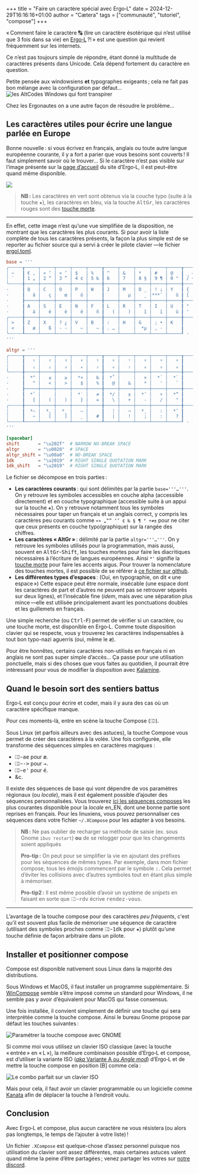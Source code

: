 +++
title = "Faire un caractère spécial avec Ergo‑L"
date = 2024-12-29T16:16:16+01:00
author = "Cætera"
tags = ["communauté", "tutoriel", "compose"]
+++

« Comment faire le caractère 🔠 (lire un caractère ésotérique qui n’est utilisé que 3 fois dans sa vie) en [Ergo‑L](/articles/ergol_1_0_0/) ?! » est une question qui revient fréquemment sur les internets. 

Ce n’est pas toujours simple de répondre, étant donné la multitude de caractères présents dans Unicode. Cela dépend fortement du caractère en question. 

Petite pensée aux windowsiens **et** typographes exigeants ; cela ne fait pas bon mélange avec la configuration par défaut…
![les AltCodes Windows qui font transpirer](./remember_windows_altcodes.png)


Chez les Ergonautes on a une autre façon de résoudre le problème…

Les caractères utiles pour écrire une langue parlée en Europe
-------------------------------------------------------------
Bonne nouvelle : si vous écrivez en français, anglais ou toute autre langue européenne courante, il y a fort a parier que vous besoins sont couverts ! Il faut simplement savoir où le trouver… Si le caractère n’est pas visible sur l’image présente sur la [page d’accueil](./) du site d’Ergo‑L, il est peut-être quand même disponible.

![](./ergol_ol60_mixed.svg)

> **NB :** Les caractères en vert sont obtenus via la couche typo (suite à la touche <kbd>★</kbd>), les caractères en bleu, via la touche <kbd>AltGr</kbd>, les caractères rouges sont des [touche morte](./ressources/glossaire/#touche-morte-def).

---

En effet, cette image n’est qu’une vue simplifiée de la disposition, ne montrant que les caractères les plus courants. Si pour avoir la liste complète de tous les caractères présents, la façon la plus simple est de se reporter au fichier source qui a servi à créer le pilote clavier —le fichier [ergol.toml](https://github.com/Nuclear-Squid/ergol/blob/main/keymaps/fr/ergol.toml?plain=1#L12#L48).

```toml
base = '''
╭╌╌╌╌╌┰─────┬─────┬─────┬─────┬─────┰─────┬─────┬─────┬─────┬─────┰╌╌╌╌╌┬╌╌╌╌╌╮
┆ ~   ┃ € ‚ │ « ‘ │ » ’ │ $   │ %   ┃ ^   │ &   │ *   │ #   │ @   ┃ _ – ┆ + ± ┆
┆ `   ┃ 1 „ │ 2 “ │ 3 ” │ 4 ¢ │ 5 ‰ ┃ 6   │ 7   │ 8 § │ 9 ¶ │ 0 ° ┃ / ÷ ┆ = ≠ ┆
╰╌╌╌╌╌╂─────┼─────┼─────┼─────┼─────╂─────┼─────┼─────┼─────┼─────╂╌╌╌╌╌┼╌╌╌╌╌┤
·     ┃ Q   │ C   │ O   │ P   │ W   ┃ J   │ M   │ D _ │ ! ¡ │ Y   ┃ {   ┆ }   ┆
·     ┃   â │   ç │   œ │   ô │     ┃     │   µ │   _ │***¨ │   û ┃ [   ┆ ]   ┆
·     ┠─────┼─────┼─────┼─────┼─────╂─────┼─────┼─────┼─────┼─────╂╌╌╌╌╌┼╌╌╌╌╌┤
·     ┃ A   │ S   │ E   │ N   │ F   ┃ L   │ R   │ T   │ I   │ U   ┃ "   ┆ |   ┆
·     ┃   à │   é │   è │   ê │   ñ ┃   ( │   ) │   î │   ï │   ù ┃ '   ┆ \   ┆
╭╌╌╌╌╌╂─────┼─────┼─────┼─────┼─────╂─────┼─────┼─────┼─────┼─────╂╌╌╌╌╌┴╌╌╌╌╌╯
┆ >   ┃ Z   │ X   │ ? ¿ │ V   │ B   ┃ :   │ H   │ G   │ ; • │ K   ┃           ·
┆ <   ┃   æ │   ß │ - ‑ │   – │   — ┃ . … │     │  *µ │ , · │     ┃           ·
╰╌╌╌╌╌┸─────┴─────┴─────┴─────┴─────┸─────┴─────┴─────┴─────┴─────┚ · · · · · ·
'''

altgr = '''
╭╌╌╌╌╌┰─────┬─────┬─────┬─────┬─────┰─────┬─────┬─────┬─────┬─────┰╌╌╌╌╌┬╌╌╌╌╌╮
┆     ┃   ¹ │   ² │   ³ │   ⁴ │   ⁵ ┃   ⁶ │   ⁷ │   ⁸ │   ⁹ │   ⁰ ┃     ┆     ┆
┆     ┃   ₁ │   ₂ │   ₃ │   ₄ │   ₅ ┃   ₆ │   ₇ │   ₈ │   ₉ │   ₀ ┃     ┆     ┆
╰╌╌╌╌╌╂─────┼─────┼─────┼─────┼─────╂─────┼─────┼─────┼─────┼─────╂╌╌╌╌╌┼╌╌╌╌╌┤
·     ┃  *^ │   ≤ │   ≥ │  *¤ │   ‰ ┃  *˚ │     │   × │  *´ │  *` ┃     ┆     ┆
·     ┃   ^ │   < │   > │   $ │   % ┃   @ │   & │   * │   ' │   ` ┃     ┆     ┆
·     ┠─────┼─────┼─────┼─────┼─────╂─────┼─────┼─────┼─────┼─────╂╌╌╌╌╌┼╌╌╌╌╌┤
·     ┃  *ˇ │     │     │  *˙ │   ≠ ┃  */ │   ± │  *¯ │   ÷ │  *” ┃     ┆     ┆
·     ┃   { │   ( │   ) │   } │   = ┃   \ │   + │   - │   / │   " ┃     ┆     ┆
╭╌╌╌╌╌╂─────┼─────┼─────┼─────┼─────╂─────┼─────┼─────┼─────┼─────╂╌╌╌╌╌┴╌╌╌╌╌╯
┆     ┃  *~ │  *, │  *˛ │   – │     ┃   ¦ │   ¬ │  *¸ │   : │  *˘ ┃           ·
┆     ┃   ~ │   [ │   ] │   _ │   # ┃   | │   ! │   ; │   : │   ? ┃           ·
╰╌╌╌╌╌┸─────┴─────┴─────┴─────┴─────┸─────┴─────┴─────┴─────┴─────┚ · · · · · ·
'''

[spacebar]
shift       = "\u202f"  # NARROW NO-BREAK SPACE
altgr       = "\u0020"  # SPACE
altgr_shift = "\u00a0"  # NO-BREAK SPACE
1dk         = "\u2019"  # RIGHT SINGLE QUOTATION MARK
1dk_shift   = "\u2019"  # RIGHT SINGLE QUOTATION MARK
```

Le fichier se décompose en trois parties :

- **Les caractères courants** : qui sont délimités par la partie `base='''…'''`. On y retrouve les symboles accessibles en couche alpha (accessible directement) et en couche typographique (accessible suite à un appui sur la touche <kbd>★</kbd>). On y retrouve notamment tous les symboles nécessaires pour taper un français et un anglais correct, y compris les caractères peu courants comme `«» „“” ‘’ ¢ ‰ § ¶ ° ÷≠±` pour ne citer que ceux présents en couche typo(graphique) sur la rangée des chiffres.
- **Les caractères « AltGr »** : délimité par la partie `altgr='''…'''`. On y retrouve les symboles utilisés pour la programmation, mais aussi, souvent en <kbd>AltGr</kbd>-<kbd>Shift</kbd>, les touches mortes pour faire les diacritiques nécessaires à l’écriture de langues européennes. Ainsi `*'` signifie la [touche morte](./ressources/glossaire/#touche-morte-def) pour faire les accents aigus. Pour trouver la nomenclature des touches mortes, il est possible de se référer à [ce fichier sur github](https://github.com/OneDeadKey/kalamine/blob/main/kalamine/data/dead_keys.yaml).
- **Les différentes types d’espaces** : (Oui, en typographie, on dit « une espace ») Cette espace peut être normale, insécable (une espace dont les caractères de part et d’autres ne peuvent pas se retrouver séparés sur deux lignes), et l’insécable fine (_idem_, mais avec une séparation plus mince —elle est utilisée principalement avant les ponctuations doubles et les guillemets en français.

Une simple recherche (ou <kbd>Ctrl</kbd>-<kbd>F</kbd>) permet de vérifier si un caractère, ou une touche morte, est disponible en Ergo‑L. Comme toute disposition clavier qui se respecte, vous y trouverez les caractères indispensables à tout bon typo-nazi aguerris (oui, même le <kbd>æ</kbd>).

Pour être honnêtes, certains caractères non-utilisés en français ni en anglais ne sont pas super simple d’accès… Ça passe pour une utilisation ponctuelle, mais si des choses que vous faites au quotidien, il pourrait être intéressant pour vous de modifier la disposition avec [Kalamine](https://github.com/OneDeadKey/kalamine/).

Quand le besoin sort des sentiers battus
----------------------------------------

Ergo‑L est conçu pour écrire et coder, mais il y aura des cas où un caractère spécifique manque.

Pour ces moments-là, entre en scène la touche Compose (<kbd>⎄</kbd>).

Sous Linux (et parfois ailleurs avec des astuces), la touche Compose vous permet de créer des caractères à la volée. Une fois configurée, elle transforme des séquences simples en caractères magiques :

- <kbd>⎄</kbd>-<kbd>ae</kbd> pour <kbd>æ</kbd>.
- <kbd>⎄</kbd>-<kbd>-></kbd> pour <kbd>→</kbd>.
- <kbd>⎄</kbd>-<kbd>e'</kbd> pour <kbd>é</kbd>.
- &c.

Il existe des séquences de base qui vont dépendre de vos paramètres régionaux (ou _locale_), mais il est également possible d’ajouter des séquences personnalisées. Vous trouverez [ici les séquences composes](https://cgit.freedesktop.org/xorg/lib/libX11/plain/nls/en_US.UTF-8/Compose.pre) les plus courantes disponible pour la _locale_ en_EN, dont une bonne partie sont reprises en français. 
Pour les linuxiens, vous pouvez personnaliser ces séquences dans votre fichier `~/.XCompose` pour les adapter à vos besoins.

> **NB :** Ne pas oublier de recharger sa méthode de saisie (ex. sous Gnome `ibus restart`) **ou** de se relogger pour que les changements soient appliqués
> 
> **Pro-tip :** On peut pour se simplifier la vie en ajoutant des préfixes pour les séquences de mêmes types. Par exemple, dans mon fichier compose, tous les émojis commencent par le symbole <kbd>:</kbd>. Cela permet d’éviter les collisions avec d’autres symboles tout en étant plus simple à mémoriser.
> 
> **Pro-tip2 :** Il est même possible d’avoir un système de _snipets_ en faisant en sorte que <kbd>⎄</kbd>-<kbd>rdv</kbd> écrive <kbd>rendez-vous</kbd>.<test></test>

---

L’avantage de la touche compose pour des caractères _peu fréquents_, c'est qu’il est souvent plus facile de mémoriser une séquence de caractère (utilisant des symboles proches comme <kbd>⎄</kbd>-<kbd>1dk</kbd> pour <kbd>★</kbd>) plutôt qu’une touche définie de façon arbitraire dans un pilote.


## Installer et positionner compose

Compose est disponible nativement sous Linux dans la majorité des distributions. 

Sous Windows et MacOS, il faut installer un programme supplémentaire. Si [WinCompose](https://github.com/SamHocevar/wincompose) semble s’être imposé comme un standard pour Windows, il ne semble pas y avoir d’équivalent pour MacOS qui fasse consensus. 

Une fois installée, il convient simplement de définir une touche qui sera interprétée comme la touche compose. Ainsi le bureau Gnome propose par défaut les touches suivantes :

![Paramétrer la touche compose avec GNOME](./gnome_compose_setting.png)


Si comme moi vous utilisez un clavier ISO classique (avec la touche « entrée » en « L »), la meilleure combinaison possible d’Ergo‑L et compose, est d’utiliser la variante ISO ([_aka_ Variante A ou _Angle mod_](https://ergol.org/installation/#variante-en-a-angle-mod)) d’Ergo‑L et de mettre la touche compose en position [B] comme cela :

![Le combo parfait sur un clavier ISO](ergol_iso_compose.svg)

Mais pour cela, il faut avoir un clavier programmable ou un logicielle comme [Kanata](https://github.com/jtroo/kanata/) afin de déplacer la touche à l’endroit voulu.  

Conclusion
----------
Avec Ergo‑L et compose, plus aucun caractère ne vous résistera (ou alors pas longtemps, le temps de l’ajouter à votre liste) !

Un fichier `.XCompose` est quelque-chose d’assez personnel puisque nos utilisation du clavier sont assez différentes, mais certaines astuces valent quand même la peine d’être partagées ; venez partager les votres sur [notre discord](https://discord.gg/5xR5K3nAFX).